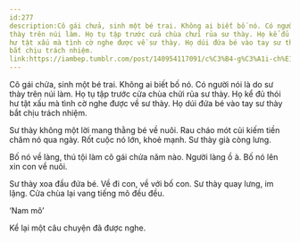 ```yaml
---
id:277
description:Cô gái chửa, sinh một bé trai. Không ai biết bố nó. Có người nói là do sư
thày trên núi làm. Họ tụ tập trước cửa chùa chửi rủa sư thày. Họ kể đủ thói
hư tật xấu mà tình cờ nghe được về sư thày. Họ dúi đứa bé vào tay sư thày
bắt chịu trách nhiệm.
link:https://iambep.tumblr.com/post/140954117091/c%C3%B4-g%C3%A1i-ch%E1%BB%ADa-sinh-m%E1%BB%99t-b%C3%A9-trai-kh%C3%B4ng-ai-bi%E1%BA%BFt-b%E1%BB%91
---
```


Cô gái chửa, sinh một bé trai. Không ai biết bố nó. Có người nói là do sư
thày trên núi làm. Họ tụ tập trước cửa chùa chửi rủa sư thày. Họ kể đủ thói
hư tật xấu mà tình cờ nghe được về sư thày. Họ dúi đứa bé vào tay sư thày
bắt chịu trách nhiệm.

Sư thày không một lời mang thằng bé về nuôi. Rau cháo mót củi kiếm tiền
chăm nó qua ngày. Rốt cuộc nó lớn, khoẻ mạnh. Sư thày già còng lưng.

Bố nó về làng, thú tội làm cô gái chửa năm nào. Người làng ồ à. Bố nó lên
xin con về nuôi.

Sư thày xoa đầu đứa bé. Về đi con, về với bố con. Sư thày quay lưng, im
lặng. Cửa chùa lại vang tiếng mõ đều đều.

‘Nam mô’

Kể lại một câu chuyện đã được nghe.